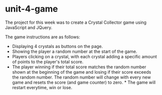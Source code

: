 # unit-4-game

The project for this week was to create a Crystal Collector game using JavaScript and JQuery.

The game instructions are as follows:

* Displaying 4 crystals as buttons on the page.
* Showing the player a random number at the start of the game.
* Players clicking on a crystal, with each crystal adding a specific amount of points to the player's total score. 
* The player winning if their total score matches the random number shown at the beginning of the game and losing if their score exceeds the random number. The random number will change with every new game and resets the score (and game counter) to zero.
​* The game will restart everytime, win or lose.
